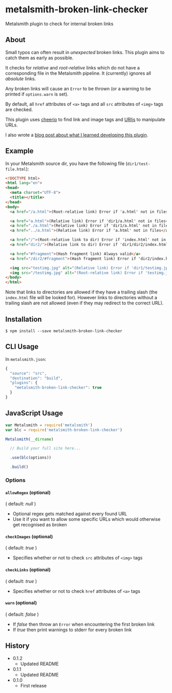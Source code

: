 # metalsmith-broken-link-checker

Metalsmith plugin to check for internal broken links

## About

Small typos can often result in *unexpected* broken links. This plugin aims to catch them as early as possible.

It checks for *relative* and *root-relative* links which do not have a corresponding file in the Metalsmith pipeline. It (currently) ignores all *absolute* links.

Any broken links will cause an `Error` to be thrown (or a warning to be printed if `options.warn` is set). 

By default, all `href` attributes of `<a>` tags and all `src` attributes of `<img>` tags are checked. 

This plugin uses [cheerio](https://www.npmjs.com/package/cheerio) to find link and image tags and [URIjs](https://www.npmjs.com/package/URIjs) to manipulate URLs. 

I also wrote a [blog post about what I learned developing this plugin](https://davidxmoody.com/publishing-my-first-npm-package/).

## Example

In your Metalsmith source dir, you have the following file (`dir1/test-file.html`):

```html
<!DOCTYPE html>
<html lang="en">
<head>
  <meta charset="UTF-8">
  <title></title>
</head>
<body>
  <a href="/a.html">(Root-relative link) Error if 'a.html' not in files</a>

  <a href="a.html">(Relative link) Error if 'dir1/a.html' not in files</a>
  <a href="./a.html">(Relative link) Error if 'dir1/a.html' not in files</a>
  <a href="../a.html">(Relative link) Error if 'a.html' not in files</a>

  <a href="/">(Root-relative link to dir) Error if 'index.html' not in files</a>
  <a href="dir2/">(Relative link to dir) Error if 'dir1/dir2/index.html' not in files</a>

  <a href="#fragment">(Hash fragment link) Always valid</a>
  <a href="/dir2/#fragment">(Hash fragment link) Error if 'dir2/index.html' not in files</a>

  <img src="testimg.jpg" alt="(Relative link) Error if 'dir1/testimg.jpg' not in files">
  <img src="/testimg.jpg" alt="(Root-relative link) Error if 'testimg.jpg' not in files">
</body>
</html>
```

Note that links to directories are allowed if they have a trailing slash (the `index.html` file will be looked for). However links to directories without a trailing slash are not allowed (even if they may redirect to the correct URL). 

## Installation

```
$ npm install --save metalsmith-broken-link-checker
```

## CLI Usage

In `metalsmith.json`:

```javascript
{
  "source": "src",
  "destination": "build",
  "plugins": {
    "metalsmith-broken-link-checker": true
  }
}
```

## JavaScript Usage

```javascript
var Metalsmith = require('metalsmith')
var blc = require('metalsmith-broken-link-checker')

Metalsmith(__dirname)

  // Build your full site here...

  .use(blc(options))

  .build()
```

### Options

#### `allowRegex` (optional)

( default: *null* )

- Optional regex gets matched against every found URL
- Use it if you want to allow some specific URLs which would otherwise get recognised as broken

#### `checkImages` (optional)

( default: *true* )

- Specifies whether or not to check `src` attributes of `<img>` tags

#### `checkLinks` (optional)

( default: *true* )

- Specifies whether or not to check `href` attributes of `<a>` tags

#### `warn` (optional)

( default: *false* )

- If *false* then throw an `Error` when encountering the first broken link
- If *true* then print warnings to stderr for every broken link

## History

- 0.1.2
    - Updated README
- 0.1.1
    - Updated README
- 0.1.0
    - First release
